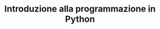---
title: Introduzione alla programmazione in Python
layout: default
nav_order: 1
parent: Coding in Python
has_children: true
---